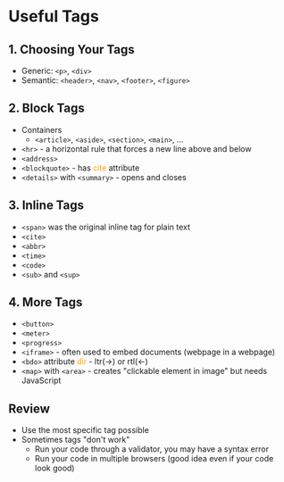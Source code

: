 # Useful Tags

## 1. Choosing Your Tags
* Generic: `<p>`, `<div>`
* Semantic: `<header>`, `<nav>`, `<footer>`, `<figure>`

## 2. Block Tags
* Containers
    * `<article>`, `<aside>`, `<section>`, `<main>`, ...
* `<hr>` - a horizontal rule that forces a new line above and below
* `<address>`
* `<blockquote>` - has <font color="orange">cite</font> attribute
* `<details>` with `<summary>` - opens and closes

## 3. Inline Tags
* `<span>` was the original inline tag for plain text
* `<cite>`
* `<abbr>`
* `<time>`
* `<code>`
* `<sub>` and `<sup>`

## 4. More Tags
* `<button>`
* `<meter>`
* `<progress>`
* `<iframe>` - often used to embed documents (webpage in a webpage)
* `<bdo>` attribute <font color="orange">dir</font> - ltr($\rightarrow$) or rtl($\leftarrow$)
* `<map>` with `<area>` - creates "clickable element in image" but needs JavaScript

## Review
* Use the most specific tag possible
* Sometimes tags "don't work"
    * Run your code through a validator, you may have a syntax error
    * Run your code in multiple browsers (good idea even if your code look good)